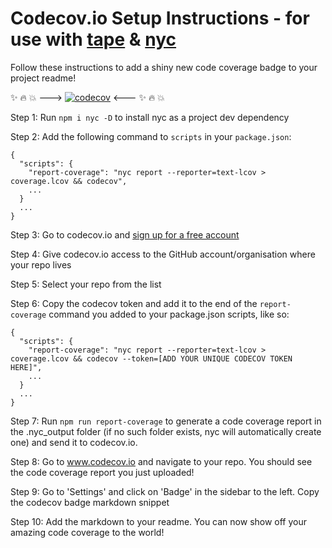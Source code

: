 # Codecov.io Setup Instructions - for use with [tape](https://www.npmjs.com/package/tape) & [nyc](https://www.npmjs.com/package/nyc)

Follow these instructions to add a shiny new code coverage badge to your project readme! 

:sparkles: :fire: :boom: ---> [![codecov](https://codecov.io/gh/bobbysebolao/testing-week-codecov-demo/branch/master/graph/badge.svg)](https://codecov.io/gh/bobbysebolao/testing-week-codecov-demo) <--- :sparkles: :fire: :boom:

Step 1: Run ```npm i nyc -D``` to install nyc as a project dev dependency

Step 2: Add the following command to ```scripts``` in your ```package.json```:

```
{
  "scripts": {
    "report-coverage": "nyc report --reporter=text-lcov > coverage.lcov && codecov",
    ...
  }
  ...
}
```

Step 3: Go to codecov.io and [sign up for a free account](https://codecov.io/)

Step 4: Give codecov.io access to the GitHub account/organisation where your repo lives

Step 5: Select your repo from the list

Step 6: Copy the codecov token and add it to the end of the ```report-coverage``` command you added to your package.json scripts, like so:

```
{
  "scripts": {
    "report-coverage": "nyc report --reporter=text-lcov > coverage.lcov && codecov --token=[ADD YOUR UNIQUE CODECOV TOKEN HERE]",
    ...
  }
  ...
}
```

Step 7: Run ```npm run report-coverage``` to generate a code coverage report in the .nyc_output folder (if no such folder exists, nyc will automatically create one) and send it to codecov.io.

Step 8: Go to www.codecov.io and navigate to your repo. You should see the code coverage report you just uploaded! 

Step 9: Go to 'Settings' and click on 'Badge' in the sidebar to the left. Copy the codecov badge markdown snippet

Step 10: Add the markdown to your readme. You can now show off your amazing code coverage to the world! 
